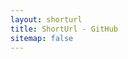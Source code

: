 ```yaml
---
layout: shorturl
title: ShortUrl - GitHub
sitemap: false
---
```


<script>
    const url = 'https://github.com/eventhorizongames';
</script>